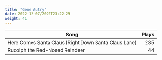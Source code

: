 ```yaml
---
title: "Gene Autry"
date: 2022-12-07/2022T23:22:29
weight: 41
---
```




 Song | Plays 
----- | -----:
Here Comes Santa Claus (Right Down Santa Claus Lane) | 235
Rudolph the Red-Nosed Reindeer | 44
